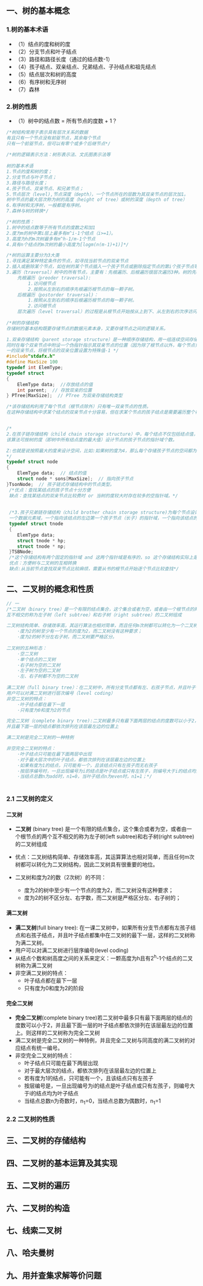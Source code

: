 ## 一、树的基本概念

### 1.树的基本术语
- （1）结点的度和树的度
- （2）分支节点和叶子结点
- （3）路径和路径长度（通过的结点数-1）
- （4）孩子结点、双亲结点、兄弟结点、子孙结点和祖先结点
- （5）结点层次和树的高度
- （6）有序树和无序树
- （7）森林

### 2.树的性质
- （1）树中的结点数 = 所有节点的度数 + 1？
```C++
/*树结构常用于表示具有层次关系的数据
有且只有一个节点没有前驱节点，其余每个节点
只有一个前驱节点，但可以有零个或多个后继节点*/
 
/*树的逻辑表示方法：树形表示法、文氏图表示法等
 
树的基本术语 
1.节点的度和树的度；
2.分支节点与叶子节点；
3.路径与路径长度；
4.孩子节点、双亲节点、和兄弟节点；
5.节点层次（level),节点深度（depth），一个节点所在的层数为其双亲节点的层次加1。
树中节点的最大层次称为树的高度（height of tree）或树的深度（depth of tree）
6.有序树和无序树，一般都是有序树。
7.森林与树的转换*/ 

/*树的性质：
1.树中的结点数等于所有节点的度数之和加1
2.度为m的树中第i层上最多有m^i-1个结点（i>=1）。
3.高度为h的m次树最多有m^h-1/m-1个节点
4.具有n个结点的m次树的最小高度为[logm(n(m-1)+1)]*/

/*树的运算主要分为3大类
1.寻找满足某种特定条件的节点，如寻找当前节点的双亲节点
2.插入或删除某个节点，如在树的某个节点插入一个孩子节点或删除指定节点的第i个孩子节点等。
3.遍历（traversal）树中的所有节点，主要有：先根遍历、后根遍历很层次遍历3种。树的先根遍历和后根遍历都是递归的。
	先根遍历（preoder traversal):
		1.访问根节点
		2.按照从左到右的顺序先根遍历根节点的每一颗子树。
	后根遍历（postorder traversal)：
		1.按照从左到右的顺序后根遍历根节点的每一颗子树。
		2.访问根节点
	层次遍历（level traversal）的过程是从根节点开始按从上到下、从左到右的次序访问树中的每一个节点。*/
	
/*树的存储结构
存储树的基本结构既要存储节点的数据元素本身，又要存储节点之间的逻辑关系。

1.双亲存储结构（parent storage structure）是一种顺序存储结构，用一组连续空间存储树的所有节点，
同时在每个双亲节点中附设一个伪指针指示其双亲节点的位置（因为除了根节点以外，每个节点只有唯
一的双亲节点，将根节点的双亲位置设置为特殊值-1 */
#include"stdafx.h"
#define MaxSize 100
typedef int ElemType;
typedef struct
{
	ElemType data;  //存放结点的值 
	int parent;  // 存放双亲的位置 
} PTree[MaxSize];  // PTree 为双亲存储结构类型 

/*该存储结构利用了每个节点（根节点除外）只有唯一双亲节点的性质。
在这种存储结构中求某个结点的双亲节点十分容易，但在求某个节点的孩子结点是需要遍历整个存储结构。*/ 


/*
2.在孩子链存储结构（child chain storage structure）中，每个结点不仅包括结点值，还包括指向所有孩子节点的指针。
该算法可按树的度（即树中所有结点度的最大值）设计节点的孩子节点的指针域个数。

Z:也就是说按照最大的度来设计空间，比如:如果树的度为4，那么每个存储孩子节点的空间都为上4
*/ 
typedef struct node
{
	ElemType data;  // 结点的值 
	struct node * sons[MaxSize];  // 指向孩子节点 
}TsonNode;  // 孩子链式存储结构中的节点类型。
 /*优点：查找某结点的孩子节点十分方便
 缺点：查找某结点的双亲节点比较费时 or 当树的度较大时存在较多的空指针域。*/ 
 
 
 /*3.孩子兄弟链存储结构（child brother chain storage structure)为每个节点设计三个域
 一个数据元素域，一个指向该结点的左边第一个孩子节点（长子）的指针域，一个指向该结点的下一个兄弟节点的指针域*/ 
 typedef struct tnode
 {
 	ElemType data;
 	struct tnode * hp;
 	struct tnode * np;
 }TSBNode;
 /*这个存储结构有两个固定的指针域 and 这两个指针域是有序的，so 这个存储结构实际上是把树转换为了二叉树的存储结构
 优点：方便树与二叉树的互相转换
 缺点:从当前节点查找双亲节点比较麻烦，需要从书的根节点开始逐个节点比较查找*/

```


## 二、二叉树的概念和性质
```C++
// 一 
/*二叉树（binary tree）是一个有限的结点集合，这个集合或者为空，或者由一个根节点的两颗
互不相交的称为左子树（left subtree）和右子树（right subtree）的二叉树组成

二叉树结构简单、存储效率高，其运行算法也相对简单，而且任何m次树都可以转化为一个二叉树结构，差别在于：
	·度为2的树至少有一个节点的度为2，而二叉树没有这种要求；
	·度为2的树不分左右子树，而二叉树要严格区分。
	
二叉树的五种形态：
	·空二叉树
	·单个结点的二叉树
	·右子树为空的二叉树
	·左子树为空的二叉树
	·左、右子树都不为空的二叉树 
	
满二叉树（full binary tree）：在二叉树中，所有分支节点都有左、右孩子节点，并且叶子节点都集中在二叉树的最下一层
用户可以对满二叉树进行层次编号（level coding）
非空二叉树的特点：
	·叶子结点都在最下一层
	·只有度为0和度为2的节点

完全二叉树（complete binary tree):二叉树最多只有最下面两层的结点的度数可以小于2，
并且最下面一层的结点都依次排列在该层最左边的位置上

满二叉树是完全二叉树的一种特例

非空完全二叉树的特点：
	·叶子结点只可能在最下面两层中出现
	·对于最大层次中的叶子结点，都依次排列在该层最左边的位置上
	·如果有度为1的结点，只可能有一个，且该结点只有左孩子而无右孩子
	·按层序编号时，一旦出现编号为i的结点是叶子结点或只有左孩子，则编号大于i的结点均为叶子结点
	·当结点总数n为add时，n1=0，当叶子结点n为even时，n1=1；*/ 
	
```
### 2.1 二叉树的定义

#### 二叉树
- **二叉树** (binary tree) 是一个有限的结点集合，这个集合或者为空，或者由一个根节点的两个互不相交的称为左子树(left subtree)和右子树(right subtree)的二叉树组成

- 优点：二叉树结构简单、存储效率高，其运算算法也相对简单，而且任何m次树都可以转化为二叉树结构，因此二叉树具有很重要的地位。

- 二叉树和度为2的数（2次树）的不同：
    - 度为2的树中至少有一个节点的度为2，而二叉树没有这种要求；
    - 度为2的树不区分左、右字数，而二叉树是严格区分左、右子树的；

#### 满二叉树
- **满二叉树**(full binary tree): 在一课二叉树中，如果所有分支节点都有左孩子结点和右孩子结点，并且叶子结点都集中在二叉树的最下一层，这样的二叉树称为满二叉树。
- 用户可以对满二叉树进行层序编号(level coding)
- 从结点个数和树高度之间的关系来定义：一颗高度为h且有2<sup>h</sup>-1个结点的二叉树称为满二叉树
- 非空满二叉树的特点：
    - 叶子结点都在最下一层
    - 只有度为0和度为2的阶段

#### 完全二叉树
- **完全二叉树**(complete binary tree)若二叉树中最多只有最下面两层的结点的度数可以小于2，并且最下面一层的叶子结点都依次排列在该层最左边的位置上。则这样的二叉树称为完全二叉树
- 满二叉树是完全二叉树的一种特例，并且完全二叉树与同高度的满二叉树的对应结点有统一编号。
- 非空完全二叉树的特点：
    - 叶子结点只可能在最下两层出现
    - 对于最大层次的结点，都依次排列在该层最左边的位置上
    - 若有度为1的结点，只可能有一个，且该结点只有左孩子
    - 按层编号是，一旦出现编号为i的结点是叶子结点或只有左孩子，则编号大于i的结点均为叶子结点
    - 当结点总数n为奇数时，n<sub>1</sub>=0，当结点总数为偶数时，n<sub>1</sub>=1



### 2.2 二叉树的性质


## 三、二叉树的存储结构

## 四、二叉树的基本运算及其实现

## 五、二叉树的遍历

## 六、二叉树的构造

## 七、线索二叉树

## 八、哈夫曼树

## 九、用并查集求解等价问题
